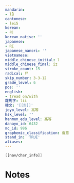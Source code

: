 ```yaml
---
mandarin:
- lǚ
cantonese:
- lei5
korean:
- 리
korean_native: ''
japanese:
- RI
japanese_nanori: ''
vietnamese:
middle_chinese_initial: l
middle_chinese_final: iɪ
stroke_count: 15
radical: 尸
skip_number: 3-3-12
grade_level: 6
pos: ''
english:
- tread on/with
羅馬字: lii
韓文: '[[릐]]'
joyo_level: 高等
hsk_level: ''
hanmun_edu_level: 高等
danayo_id: 6432
mc_id: 996
graphemic_classification: 會意
stand_in: 'TRUE'
aliases:
---
```

```meta-bind-embed
[[nav/char_info]]
```

# Notes
